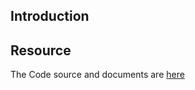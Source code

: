 ## Introduction

## Resource

The Code source and documents are [here](https://github.com/kcl-lang/modules/tree/main/unique-ingress-host-and-path)
